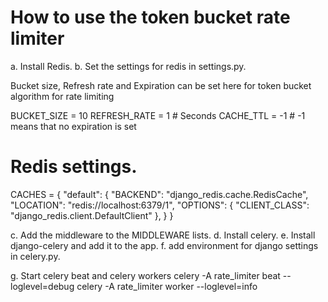 # How to use the token bucket rate limiter

a. Install Redis.
b. Set the settings for redis in settings.py.

Bucket size, Refresh rate and Expiration can be set here for token bucket algorithm
for rate limiting

BUCKET_SIZE = 10
REFRESH_RATE = 1 # Seconds
CACHE_TTL = -1  # -1 means that no expiration is set


# Redis settings.
CACHES = {
    "default": {
        "BACKEND": "django_redis.cache.RedisCache",
        "LOCATION": "redis://localhost:6379/1",
        "OPTIONS": {
            "CLIENT_CLASS": "django_redis.client.DefaultClient"
        },
    }
}

c. Add the middleware to the MIDDLEWARE lists.
d. Install celery.
e. Install django-celery and add it to the app.
f. add environment for django settings in celery.py.

g. Start celery beat and celery workers
celery -A rate_limiter  beat --loglevel=debug
celery -A rate_limiter  worker --loglevel=info
